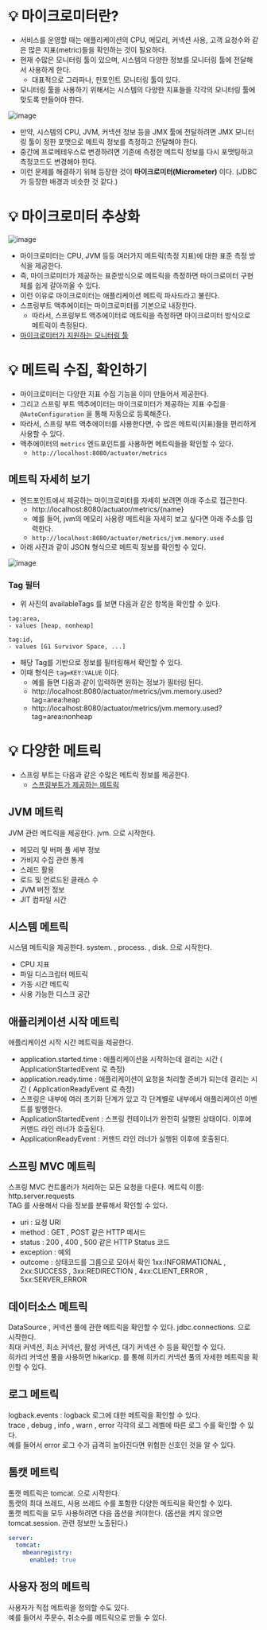 # 💡 마이크로미터란?
- 서비스를 운영할 때는 애플리케이션의 CPU, 메모리, 커넥션 사용, 고객 요청수와 같은 많은 지표(metric)들을 확인하는 것이 필요하다.
- 현재 수많은 모니터링 툴이 있으며, 시스템의 다양한 정보를 모니터링 툴에 전달해서 사용하게 한다.
  - 대표적으로 그라파나, 핀포인트 모니터링 툴이 있다.
- 모니터링 툴을 사용하기 위해서는 시스템의 다양한 지표들을 각각의 모니터링 툴에 맞도록 만들어야 한다.

![image](https://github.com/shin-je-woo/TIL/assets/39439576/bd278850-9da8-4843-acd5-0e84aae50e49)

- 만약, 시스템의 CPU, JVM, 커넥션 정보 등을 JMX 툴에 전달하려면 JMX 모니터링 툴이 정한 포맷으로 메트릭 정보를 측정하고 전달해야 한다.
- 중간에 프로메테우스로 변경하려면 기존에 측정한 메트릭 정보를 다시 포맷팅하고 측정코드도 변경해야 한다.
- 이런 문제를 해결하기 위해 등장한 것이 **마이크로미터(Micrometer)** 이다. (JDBC가 등장한 배경과 비슷한 것 같다.)

# 💡 마이크로미터 추상화
![image](https://github.com/shin-je-woo/TIL/assets/39439576/a1e6b271-ef53-4efd-8881-b7ea1026c6dd)
- 마이크로미터는 CPU, JVM 등등 여러가지 메트릭(측정 지표)에 대한 표준 측정 방식을 제공한다.
- 즉, 마이크로미터가 제공하는 표준방식으로 메트릭을 측정하면 마이크로미터 구현체를 쉽게 갈아끼울 수 있다.
- 이런 이유로 마이크로미터는 애플리케이션 메트릭 파사드라고 불린다.
- 스프링부트 액추에이터는 마이크로미터를 기본으로 내장한다.
  - 따라서, 스프링부트 액추에이터로 메트릭을 측정하면 마이크로미터 방식으로 메트릭이 측정된다.
- [마이크로미터가 지원하는 모니터링 툴](https://micrometer.io/docs)

# 💡 메트릭 수집, 확인하기
- 마이크로미터는 다양한 지표 수집 기능을 이미 만들어서 제공한다.
- 그리고 스프링 부트 액추에이터는 마이크로미터가 제공하는 지표 수집을 `@AutoConfiguration` 을 통해 자동으로 등록해준다.
- 따라서, 스프링 부트 액추에이터를 사용한다면, 수 많은 메트릭(지표)들을 편리하게 사용할 수 있다.
- 액추에이터의 `metrics` 엔드포인트를 사용하면 메트릭들을 확인할 수 있다.
  - `http://localhost:8080/actuator/metrics`
 
## 메트릭 자세히 보기
- 엔드포인트에서 제공하는 마이크로미터를 자세히 보려면 아래 주소로 접근한다.
  - http://localhost:8080/actuator/metrics/{name}
  - 예를 들어, jvm의 메모리 사용량 메트릭을 자세히 보고 싶다면 아래 주소를 입력한다.
  - `http://localhost:8080/actuator/metrics/jvm.memory.used`
- 아래 사진과 같이 JSON 형식으로 메트릭 정보를 확인할 수 있다.

![image](https://github.com/shin-je-woo/TIL/assets/39439576/79a7ad49-8dbf-4b19-a110-4013cfd311a8)

### Tag 필터
- 위 사진의 availableTags 를 보면 다음과 같은 항목을 확인할 수 있다.
```
tag:area,
- values [heap, nonheap]

tag:id,
- values [G1 Survivor Space, ...]
```
- 해당 Tag를 기반으로 정보를 필터링해서 확인할 수 있다.
- 이때 형식은 `tag=KEY:VALUE` 이다.
  - 예를 들면 다음과 같이 입력하면 원하는 정보가 필터링 된다.
  - http://localhost:8080/actuator/metrics/jvm.memory.used?tag=area:heap
  - http://localhost:8080/actuator/metrics/jvm.memory.used?tag=area:nonheap

# 💡 다양한 메트릭
- 스프링 부트는 다음과 같은 수많은 메트릭 정보를 제공한다.
  - [스프링부트가 제공하는 메트릭](https://docs.spring.io/spring-boot/docs/current/reference/htmlsingle/#actuator.metrics.supported)
 
## JVM 메트릭
JVM 관련 메트릭을 제공한다. jvm. 으로 시작한다.
- 메모리 및 버퍼 풀 세부 정보
- 가비지 수집 관련 통계
- 스레드 활용
- 로드 및 언로드된 클래스 수
- JVM 버전 정보
- JIT 컴파일 시간

## 시스템 메트릭
시스템 메트릭을 제공한다. system. , process. , disk. 으로 시작한다.
- CPU 지표
- 파일 디스크립터 메트릭
- 가동 시간 메트릭
- 사용 가능한 디스크 공간

## 애플리케이션 시작 메트릭
애플리케이션 시작 시간 메트릭을 제공한다.
- application.started.time : 애플리케이션을 시작하는데 걸리는 시간 ( ApplicationStartedEvent 로 측정)
- application.ready.time : 애플리케이션이 요청을 처리할 준비가 되는데 걸리는 시간 ( ApplicationReadyEvent 로 측정)
- 스프링은 내부에 여러 초기화 단계가 있고 각 단계별로 내부에서 애플리케이션 이벤트를 발행한다.
- ApplicationStartedEvent : 스프링 컨테이너가 완전히 실행된 상태이다. 이후에 커맨드 라인 러너가 호출된다.
- ApplicationReadyEvent : 커맨드 라인 러너가 실행된 이후에 호출된다.

## 스프링 MVC 메트릭
스프링 MVC 컨트롤러가 처리하는 모든 요청을 다룬다. 메트릭 이름: http.server.requests   
TAG 를 사용해서 다음 정보를 분류해서 확인할 수 있다.   
- uri : 요청 URI
- method : GET , POST 같은 HTTP 메서드
- status : 200 , 400 , 500 같은 HTTP Status 코드
- exception : 예외
- outcome : 상태코드를 그룹으로 모아서 확인 1xx:INFORMATIONAL , 2xx:SUCCESS , 3xx:REDIRECTION , 4xx:CLIENT_ERROR , 5xx:SERVER_ERROR

## 데이터소스 메트릭
DataSource , 커넥션 풀에 관한 메트릭을 확인할 수 있다. jdbc.connections. 으로 시작한다.   
최대 커넥션, 최소 커넥션, 활성 커넥션, 대기 커넥션 수 등을 확인할 수 있다.   
히카리 커넥션 풀을 사용하면 hikaricp. 를 통해 히카리 커넥션 풀의 자세한 메트릭을 확인할 수 있다.

## 로그 메트릭
logback.events : logback 로그에 대한 메트릭을 확인할 수 있다.   
trace , debug , info , warn , error 각각의 로그 레벨에 따른 로그 수를 확인할 수 있다.   
예를 들어서 error 로그 수가 급격히 높아진다면 위험한 신호인 것을 알 수 있다.

## 톰캣 메트릭
톰캣 메트릭은 tomcat. 으로 시작한다.   
톰캣의 최대 쓰레드, 사용 쓰레드 수를 포함한 다양한 메트릭을 확인할 수 있다.   
톰캣 메트릭을 모두 사용하려면 다음 옵션을 켜야한다. (옵션을 켜지 않으면 tomcat.session. 관련 정보만 노출된다.)   
```yml
server:
  tomcat:
    mbeanregistry:
      enabled: true
```

## 사용자 정의 메트릭
사용자가 직접 메트릭을 정의할 수도 있다.   
예를 들어서 주문수, 취소수를 메트릭으로 만들 수 있다.   
